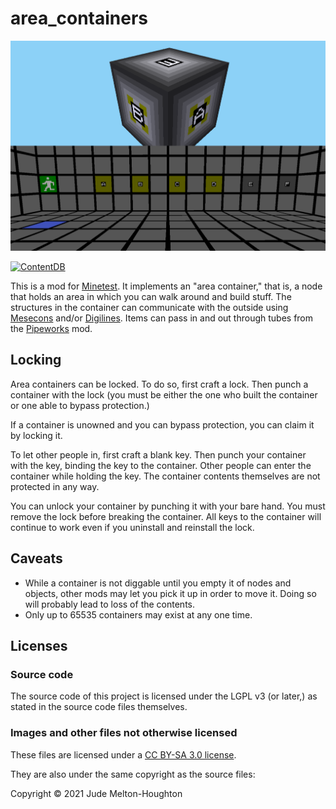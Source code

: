# area\_containers

![The outside and inside of an area container](screenshot.png)

[![ContentDB](https://content.minetest.net/packages/jwmhjwmh/area_containers/shields/title/)](https://content.minetest.net/packages/jwmhjwmh/area_containers/)

This is a mod for [Minetest][1]. It implements an "area container," that is,
a node that holds an area in which you can walk around and build stuff. The
structures in the container can communicate with the outside using
[Mesecons][2] and/or [Digilines][3]. Items can pass in and out through tubes
from the [Pipeworks][4] mod.

## Locking

Area containers can be locked. To do so, first craft a lock. Then punch a
container with the lock (you must be either the one who built the container or
one able to bypass protection.)

If a container is unowned and you can bypass protection, you can claim it by
locking it.

To let other people in, first craft a blank key. Then punch your container with
the key, binding the key to the container. Other people can enter the container
while holding the key. The container contents themselves are not protected in
any way.

You can unlock your container by punching it with your bare hand. You must
remove the lock before breaking the container. All keys to the container will
continue to work even if you uninstall and reinstall the lock.

## Caveats

- While a container is not diggable until you empty it of nodes and objects,
  other mods may let you pick it up in order to move it. Doing so will probably
  lead to loss of the contents.
- Only up to 65535 containers may exist at any one time.

## Licenses

### Source code

The source code of this project is licensed under the LGPL v3 (or later,)
as stated in the source code files themselves.

### Images and other files not otherwise licensed

These files are licensed under a [CC BY-SA 3.0 license][6].

They are also under the same copyright as the source files:

Copyright © 2021 Jude Melton-Houghton

[1]: https://www.minetest.net/
[2]: https://mesecons.net/
[3]: https://mesecons.net/digilines.html
[4]: https://gitlab.com/VanessaE/pipeworks/-/wikis/home
[5]: https://github.com/minetest-mods/mesecons/issues/571
[6]: https://creativecommons.org/licenses/by-sa/3.0/
